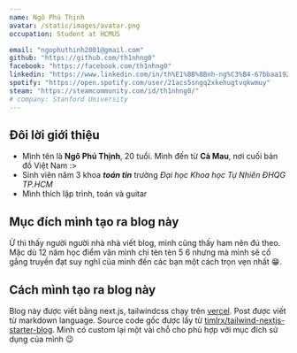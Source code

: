 ```yaml
---
name: Ngô Phú Thịnh
avatar: /static/images/avatar.png
occupation: Student at HCMUS

email: "ngophuthinh2001@gmail.com"
github: "https://github.com/th1nhng0"
facebook: "https://facebook.com/th1nhng0"
linkedin: "https://www.linkedin.com/in/th%E1%BB%8Bnh-ng%C3%B4-67bbaa192/"
spotify: "https://open.spotify.com/user/21acs5sngq2xkehugtvqkwmuy"
steam: "https://steamcommunity.com/id/th1nhng0/"
# company: Stanford University
---
```


## Đôi lời giới thiệu

- Mình tên là **Ngô Phú Thịnh**, 20 tuổi. Mình đến từ **Cà Mau**, nơi cuối bản đồ Việt Nam :>
- Sinh viên năm 3 khoa **_toán tin_** trường _Đại học Khoa học Tự Nhiên ĐHQG TP.HCM_
- Mình thích lập trình, toán và guitar

## Mục đích mình tạo ra blog này

Ừ thì thấy người người nhà nhà viết blog, mình cũng thấy ham nên đú theo. Mặc dù 12 năm học điểm văn mình chỉ tèn tèn 5 6 nhưng mà mình sẽ cố gắng truyền đạt suy nghĩ của mình đến các bạn một cách trọn vẹn nhất 😁.

## Cách mình tạo ra blog này

Blog này được viết bằng next.js, tailwindcss chạy trên [vercel](https://vercel.com/). Post được viết từ markdown language. Source code gốc được lấy từ [timlrx/tailwind-nextjs-starter-blog](https://github.com/timlrx/tailwind-nextjs-starter-blog). Mình có custom lại một vài chỗ cho phù hợp với mục đích sử dụng của mình 😉
